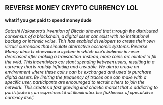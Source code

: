 ## REVERSE MONEY CRYPTO CURRENCY LOL 
#### <b> what if you got paid to spend money dude </b>
<p> <i>Satashi Nakomoto’s invention of Bitcoin showed that through the distributed consensus of a blockchain, a digital asset can exist with no institutional backing or intrinsic value. This has enabled developers to create their own virtual currencies that simulate alternative economic systems. Reverse Money aims to showcase a system in which one’s balance is never decreased after making a transaction, instead, more coins are minted to fill the void. This incentivizes constant spending between users, resulting in a currency that is rapidly inflating and unstable.  We aim to create an environment where these coins can be exchanged and used to purchase digital assets. By limiting the frequency of trades one can make with a specific user, participants are encouraged to recruit others to join the network. This creates a fast growing and chaotic market that is addicting to participate in, an experiment that illuminates the fickleness of speculative currency itself.</i></p>
